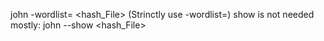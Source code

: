 john -wordlist=<Wordlist> <hash_File>
(Strinctly use -wordlist=)
show is not needed mostly:
john --show <hash_File>